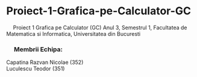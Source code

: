 # Proiect-1-Grafica-pe-Calculator-GC
&emsp; Proiect 1 Grafica pe Calculator (GC) Anul 3, Semestrul 1, Facultatea de Matematica si Informatica, Universitatea din Bucuresti

### &emsp; Membrii Echipa: <br/>
Capatina Razvan Nicolae ($352$) <br/> 
Luculescu Teodor ($351$) <br/>

<br/>
<br/>
<br/>

